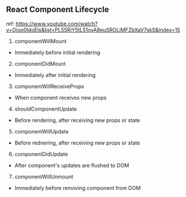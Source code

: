 ## React Component Lifecycle
ref: https://www.youtube.com/watch?v=Oioo0IdoEls&list=PL55RiY5tL51oyA8euSROLjMFZbXaV7skS&index=15

1. componentWillMount
- Immediately before initial rendering
2. componentDidMount
- Immediately after initial rendering
3. componentWillReceiveProps
- When component receives new props
4. shouldComponentUpdate
- Before rendering, after receiving new props or state
5. componentWillUpdate
- Before rednering, after receiving new props or state
6. componentDidUpdate
- After component's updates are flushed to DOM
7. componentWillUnmount 
- Immediately before removing component from DOM